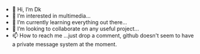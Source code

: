 - 👋 Hi, I’m Dk
- 👀 I’m interested in multimedia...
- 🌱 I’m currently learning everything out there...
- 💞️ I’m looking to collaborate on any useful project...
- 📫 How to reach me ...just drop a comment, github doesn't seem to have a private message system at the moment.
<!---
RelevantDk/RelevantDk is a ✨ special ✨ repository because its `README.md` (this file) appears on your GitHub profile.
You can click the Preview link to take a look at your changes.
--->

